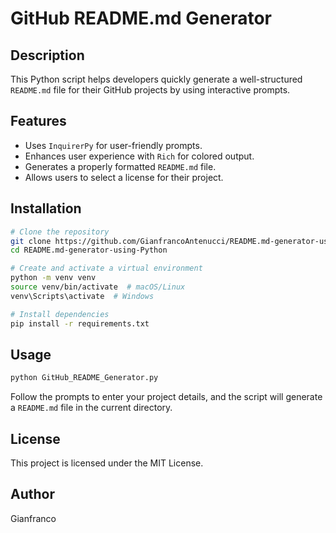 # GitHub README.md Generator

## Description
This Python script helps developers quickly generate a well-structured `README.md` file for their GitHub projects by using interactive prompts.

## Features
- Uses `InquirerPy` for user-friendly prompts.
- Enhances user experience with `Rich` for colored output.
- Generates a properly formatted `README.md` file.
- Allows users to select a license for their project.

## Installation
```bash
# Clone the repository
git clone https://github.com/GianfrancoAntenucci/README.md-generator-using-Python
cd README.md-generator-using-Python

# Create and activate a virtual environment
python -m venv venv
source venv/bin/activate  # macOS/Linux
venv\Scripts\activate  # Windows

# Install dependencies
pip install -r requirements.txt
```

## Usage
```bash
python GitHub_README_Generator.py
```
Follow the prompts to enter your project details, and the script will generate a `README.md` file in the current directory.

## License
This project is licensed under the MIT License.

## Author
Gianfranco
